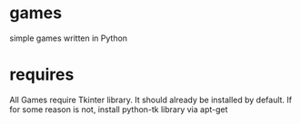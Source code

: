 games
=====

simple games written in Python

requires
========

All Games require Tkinter library. It should already be installed by default.
If for some reason is not, install python-tk library via apt-get
